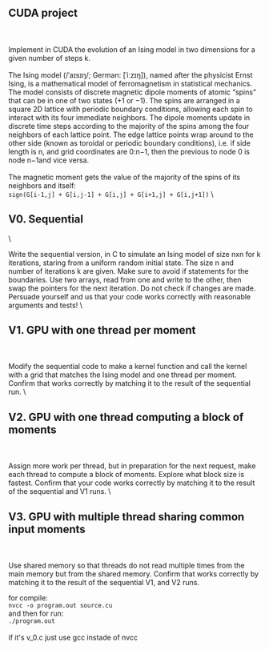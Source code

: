 ## CUDA project
\
\
Implement in CUDA the evolution of an Ising model in two dimensions for a given number of steps k.
\
\
The Ising model (/ˈaɪsɪŋ/; German: [ˈiːzɪŋ]), named after the physicist Ernst Ising, is a mathematical model of ferromagnetism in statistical mechanics. The model consists of discrete magnetic dipole moments of atomic “spins” that can be in one of two states (+1 or −1). The spins are arranged in a square 2D lattice with periodic boundary conditions, allowing each spin to interact with its four immediate neighbors. The dipole moments update in discrete time steps according to the majority of the spins among the four neighbors of each lattice point. The edge lattice points wrap around to the other side (known as toroidal or periodic boundary conditions), i.e. if side length is n, and grid coordinates are 0:n−1, then the previous to node 0 is node n−1and vice versa.
\
\
The magnetic moment gets the value of the majority of the spins of its neighbors and itself:
\
`sign(G[i-1,j] + G[i,j-1] + G[i,j] + G[i+1,j] + G[i,j+1])`
\

## V0. Sequential
\

Write the sequential version, in C to simulate an Ising model of size nxn for k iterations, staring from a uniform random initial state. The size n and number of iterations k are given. Make sure to avoid if statements for the boundaries. Use two arrays, read from one and write to the other, then swap the pointers for the next iteration. Do not check if changes are made. Persuade yourself and us that your code works correctly with reasonable arguments and tests!
\

## V1. GPU with one thread per moment
\
\
Modify the sequential code to make a kernel function and call the kernel with a grid that matches the Ising model and one thread per moment. Confirm that works correctly by matching it to the result of the sequential run.
\

## V2. GPU with one thread computing a block of moments
\
\
Assign more work per thread, but in preparation for the next request, make each thread to compute a block of moments. Explore what block size is fastest. Confirm that your code works correctly by matching it to the result of the sequential and V1 runs.
\

## V3. GPU with multiple thread sharing common input moments
\
\
Use shared memory so that threads do not read multiple times from the main memory but from the shared memory. Confirm that works correctly by matching it to the result of the sequential V1, and V2 runs.


for compile:
\
`nvcc -o program.out source.cu`
\
and then for run:
\
`./program.out`
\
\
if it's v_0.c just use gcc instade of nvcc

